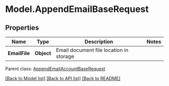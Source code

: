 # Model.AppendEmailBaseRequest
## Properties
Name | Type | Description | Notes
------------ | ------------- | ------------- | -------------
**EmailFile** | **Object** | Email document file location in storage              | 

 Parent class: [AppendEmailAccountBaseRequest](AppendEmailAccountBaseRequest.md)

[[Back to Model list]](README.md#documentation-for-models) [[Back to API list]](README.md#documentation-for-api-endpoints) [[Back to README]](README.md)


